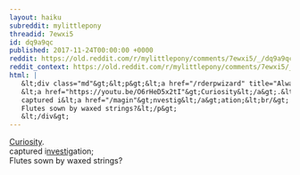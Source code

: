 ```yaml
---
layout: haiku
subreddit: mylittlepony
threadid: 7ewxi5
id: dq9a9qc
published: 2017-11-24T00:00:00 +0000
reddit: https://old.reddit.com/r/mylittlepony/comments/7ewxi5/_/dq9a9qc
reddit_context: https://old.reddit.com/r/mylittlepony/comments/7ewxi5/_/dq9a9qc?context=3
html: |
   &lt;div class="md"&gt;&lt;p&gt;&lt;a href="/rderpwizard" title="Always Relevant / Adventure of Harpflank’s Sweet / Paper Bag Princess"&gt;&lt;/a&gt;
   &lt;a href="https://youtu.be/O6rHeD5x2tI"&gt;Curiosity&lt;/a&gt;.&lt;br/&gt;
   captured i&lt;a href="/magin"&gt;nvestig&lt;/a&gt;ation;&lt;br/&gt;
   Flutes sown by waxed strings?&lt;/p&gt;
   &lt;/div&gt;
---
```


[](/rderpwizard "Always Relevant / Adventure of Harpflank’s Sweet / Paper Bag Princess")
[Curiosity](https://youtu.be/O6rHeD5x2tI).  
captured i[nvestig](/magin)ation;  
Flutes sown by waxed strings?